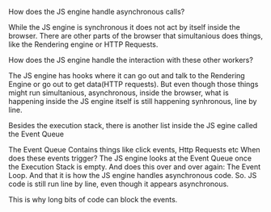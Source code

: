 How does the JS engine handle asynchronous calls? 

While the JS engine is synchronous it does not act by itself
inside the browser. There are other parts of the browser that
simultanious does things, like the Rendering engine or HTTP
Requests. 

How does the JS engine handle the interaction with these other workers? 

The JS engine has hooks where it can go out and talk to the Rendering Engine or go out to get data(HTTP requests). But even though those things might run simultanious, asynchronous, inside the browser, what is happening inside the JS engine itself is still happening synhronous, line by line. 

Besides the execution stack, there is another list inside the 
JS egine called the Event Queue

The Event Queue
Contains things like click events, Http Requests etc
When does these events trigger? 
The JS engine looks at the Event Queue once the Execution
Stack is empty. And does this over and over again: The Event Loop. 
And that it is how the JS engine handles asynchronous code. 
So. JS code is still run line by line, even though it appears 
asynchronous.

This is why long bits of code can block the events. 

